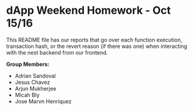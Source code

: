 # dApp Weekend Homework - Oct 15/16

This README file has our reports that go over each function execution, transaction hash, or the revert reason (if there was one) when 
interacting with the nest backend from our frontend.

**Group Members:**

- Adrian Sandoval
- Jesus Chavez
- Arjun Mukherjee
- Micah Bly
- Jose Marvn Henriquez

